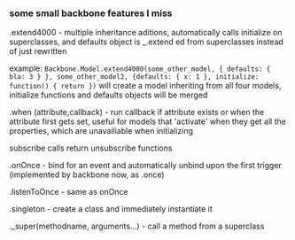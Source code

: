 ### some small backbone features I miss


.extend4000 - multiple inheritance aditions, automatically calls initialize on superclasses, and defaults object is _.extend ed from superclasses instead of just rewritten

example:
`
Backbone.Model.extend4000(some_other_model, { defaults: { bla: 3 } }, some_other_model2, {defaults: { x: 1 }, initialize: function() { return })
`
will create a model inheriting from all four models, initialize functions and defaults objects will be merged


.when (attribute,callback) - run callback if attribute exists or when the attribute first gets set, useful for models that 'activate' when they get all the properties, which are unavailiable when initializing

subscribe calls return unsubscribe functions

.onOnce - bind for an event and automatically unbind upon the first trigger (implemented by backbone now, as .once)

.listenToOnce - same as onOnce

.singleton - create a class and immediately instantiate it

._super(methodname, arguments...) - call a method from a superclass


